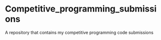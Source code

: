 # Competitive_programming_submissions
A repository that contains my competitive programming code submissions 
